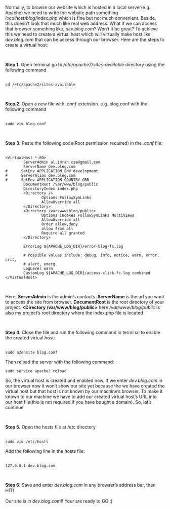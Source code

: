 <p>Normally, to browse our website which is hosted in a local server(e.g. Apache) we need to write the website path something <i>localhost/blog/index.php</i> which is fine but not much convenient. Beside, this doesn’t look that much like real web address. What if we can access that browser something like, <i>dev.blog.com</i>? Won’t it be great? To achieve this we need to create a virtual host which will virtually make host like <i>dev.blog.com</i> that can be access through our browser. Here are the steps to create a virtual host:</p><br><strong>Step 1.</strong> Open terminal go to <i>/etc/apache2/sites-available</i> directory using the following command<br><br><pre><code>cd /etc/apache2/sites-available</code></pre><br><strong>Step 2.</strong> Open a new file with <i>.conf</i> extension. e.g. blog.conf with the following command<br><br><pre><code>sudo vim blog.conf</code></pre><br><strong>Step 3.</strong> Paste the following code(Root permission required) in the <i>.conf</i> file:<br><br><pre><code>&lt;VirtualHost *:80&gt;        ServerAdmin al.imran.cse@gmail.com        ServerName dev.blog.com#      SetEnv APPLICATION_ENV development#      ServerAlias dev.blog.com#      SetEnv APPLICATION_COUNTRY GBR        DocumentRoot /var/www/blog/public        DirectoryIndex index.php        &lt;Directory /&gt;                Options FollowSymLinks                AllowOverride all        &lt;/Directory&gt;        &lt;Directory /var/www/blog/public&gt;                Options Indexes FollowSymLinks MultiViews                AllowOverride all                Order allow,deny                allow from all                Require all granted        &lt;/Directory&gt;        ErrorLog ${APACHE_LOG_DIR}/error-blog-fc.log        # Possible values include: debug, info, notice, warn, error, crit,        # alert, emerg.        LogLevel warn        CustomLog ${APACHE_LOG_DIR}/access-click-fc.log combined&lt;/VirtualHost&gt;</code></pre><br><p>Here, <strong>ServerAdmin</strong> is the admin’s contacts. <strong>ServerName</strong> is the url you want to access the site from browser. <strong>DocumentRoot</strong> is the root directory of your project. <strong>&lt;Directory /var/www/blog/public&gt;</strong> here <i>/var/www/blog/public</i> is also my project’s root directory where the index.php file is located</p><br><strong>Step 4.</strong> Close the file and run the following command in terminal to enable the created virtual host: <br><br><pre><code>sudo a2ensite blog.conf</code></pre>Then reload the server with the following command: <br><pre><code>sudo service apache2 reload</code></pre><p>So, the virtual host is created and enabled now. If we enter <i>dev.blog.com</i> in our browser now it won’t show our site yet because the we have created the virtual host but that host is not known by our machine’s browser. To make it known to our machine we have to add our created virtual host’s URL into our host file(this is not required if you have bought a domain). So, let’s continue.</p><br><strong>Step 5.</strong> Open the hosts file at /etc directory<br><br><pre><code>sudo vim /etc/hosts</code></pre> Add the following line in the hosts file:<br><br><pre><code>127.0.0.1 dev.blog.com</code></pre><br><strong>Step 6.</strong> Save and enter <i>dev.blog.com</i> in any browser’s address bar, then HIT!<br><br>Our site is in <i>dev.blog.com</i>!! Your are ready to GO :) 